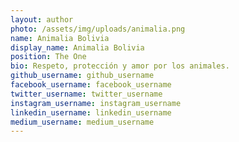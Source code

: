 ```yaml
---
layout: author
photo: /assets/img/uploads/animalia.png
name: Animalia Bolivia
display_name: Animalia Bolivia
position: The One
bio: Respeto, protección y amor por los animales.
github_username: github_username
facebook_username: facebook_username
twitter_username: twitter_username
instagram_username: instagram_username
linkedin_username: linkedin_username
medium_username: medium_username
---
```


